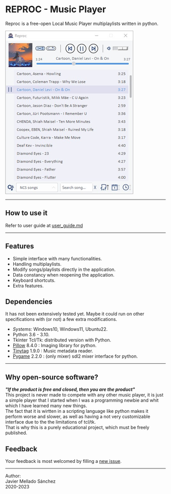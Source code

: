 # REPROC - Music Player
Reproc is a free-open Local Music Player multiplaylists written in python.

![reproc](docs/images/reproc.jpg "App interface")

---

## How to use it
Refer to user guide at
[user_guide.md](docs/user_guide.md)

---

## Features
- Simple interface with many functionalities.
- Handling multiplaylists.
- Modify songs/playlists directly in the application.
- Data constancy when reopening the application.
- Keyboard shortcuts.
- Extra features.

## Dependencies
It has not been extensively tested yet.
Maybe it could run on other specifications with (or not) a few extra modifications.
- *Systems:* Windows10, Windows11, Ubuntu22.
- Python 3.6 - 3.10.
- Tkinter Tcl/Tk: distributed version with Python.
- [Pillow](https://python-pillow.org/) 8.4.0 : Imaging library for python.
- [Tinytag](https://github.com/devsnd/tinytag) 1.9.0 : Music metadata reader.
- [Pygame](https://www.pygame.org/) 2.2.0 : (only mixer) sdl2 mixer interface for python.

---

## Why open-source software?
***"If the product is free and closed, then you are the product"***  
This project is never made to compete with any other music player, it is just a simple player that I started when I was a programming newbie and whit which I have learned many new things.  
The fact that it is wirtten in a scripting language like python makes it perform worse and slower, as well as having a not very customizable interface due to the the limitations of tcl/tk.  
That is why this is a purely educational project, which must be freely published.

## Feedback
Your feedback is most welcomed by filling a
[new issue](https://github.com/JavideSs/reproc/issues/new).

---

Author:  
Javier Mellado Sánchez  
2020-2023